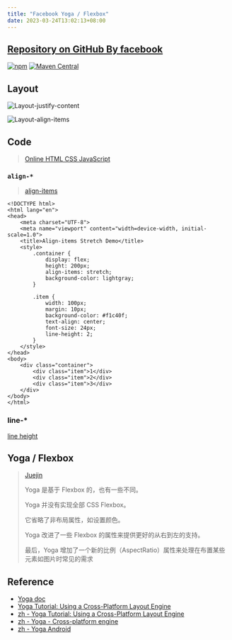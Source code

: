 ```yaml
---
title: "Facebook Yoga / Flexbox"
date: 2023-03-24T13:02:13+08:00
---
```


## [Repository on GitHub By facebook](https://github.com/facebook/yoga)

[![npm](https://img.shields.io/npm/v/yoga-layout.svg)](https://www.npmjs.com/package/yoga-layout) [![Maven Central](https://img.shields.io/maven-central/v/com.facebook.yoga/yoga)](https://search.maven.org/artifact/com.facebook.yoga/yoga)

## Layout

![Layout-justify-content](https://koenig-media.raywenderlich.com/uploads/2017/05/flexbox_theory_3.png)

![Layout-align-items](https://koenig-media.raywenderlich.com/uploads/2017/05/flexbox_theory_4.png)

## Code

> [Online HTML CSS JavaScript](https://codepen.io/pen/)

### `align-*`

> [align-items](https://developer.mozilla.org/en-US/docs/Web/CSS/align-items)

```
<!DOCTYPE html>
<html lang="en">
<head>
    <meta charset="UTF-8">
    <meta name="viewport" content="width=device-width, initial-scale=1.0">
    <title>Align-items Stretch Demo</title>
    <style>
        .container {
            display: flex;
            height: 200px;
            align-items: stretch;
            background-color: lightgray;
        }

        .item {
            width: 100px;
            margin: 10px;
            background-color: #f1c40f;
            text-align: center;
            font-size: 24px;
            line-height: 2;
        }
    </style>
</head>
<body>
    <div class="container">
        <div class="item">1</div>
        <div class="item">2</div>
        <div class="item">3</div>
    </div>
</body>
</html>
```

### line-*

[line height](https://developer.mozilla.org/en-US/docs/Web/CSS/line-height)

## Yoga / Flexbox

> [Juejin]
> 
> Yoga 是基于 Flexbox 的，也有一些不同。
> 
> Yoga 并没有实现全部 CSS Flexbox。
> 
> 它省略了非布局属性，如设置颜色。
> 
> Yoga 改进了一些 Flexbox 的属性来提供更好的从右到左的支持。
> 
> 最后，Yoga 增加了一个新的比例（AspectRatio）属性来处理在布置某些元素如图片时常见的需求

## Reference

* [Yoga doc](https://yogalayout.com/docs)
* [Yoga Tutorial: Using a Cross-Platform Layout Engine](https://www.kodeco.com/530-yoga-tutorial-using-a-cross-platform-layout-engine)
* [zh - Yoga Tutorial: Using a Cross-Platform Layout Engine](https://blog.csdn.net/kmyhy/article/details/77676104)
* [zh - Yoga - Cross-platform engine][Juejin]
* [zh - Yoga Android](https://www.jianshu.com/p/d4289b16a133)

[Juejin]: https://juejin.cn/post/6844903591233191943
